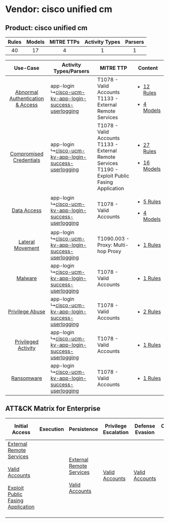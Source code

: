 Vendor: cisco unified cm
========================
Product: cisco unified cm
-------------------------
| Rules | Models | MITRE TTPs | Activity Types | Parsers |
|:-----:|:------:|:----------:|:--------------:|:-------:|
|  40   |   17   |     4      |       1        |    1    |

|    Use-Case    | Activity Types/Parsers    | MITRE TTP    | Content    |
|:----:| ---- | ---- | ---- |
| [Abnormal Authentication & Access](../../../UseCases/uc_abnormal_authentication_&_access.md) |  app-login<br> ↳[cisco-ucm-kv-app-login-success-userlogging](Ps/pC_ciscoucmkvapploginsuccessuserlogging.md)<br> | T1078 - Valid Accounts<br>T1133 - External Remote Services<br>    | [<ul><li>12 Rules</li></ul><ul><li>4 Models</li></ul>](RM/r_m_cisco_unified_cm_cisco_unified_cm_Abnormal_Authentication_&_Access.md) |
|          [Compromised Credentials](../../../UseCases/uc_compromised_credentials.md)          |  app-login<br> ↳[cisco-ucm-kv-app-login-success-userlogging](Ps/pC_ciscoucmkvapploginsuccessuserlogging.md)<br> | T1078 - Valid Accounts<br>T1133 - External Remote Services<br>T1190 - Exploit Public Fasing Application<br> | [<ul><li>27 Rules</li></ul><ul><li>16 Models</li></ul>](RM/r_m_cisco_unified_cm_cisco_unified_cm_Compromised_Credentials.md)         |
|    [Data Access](../../../UseCases/uc_data_access.md)    |  app-login<br> ↳[cisco-ucm-kv-app-login-success-userlogging](Ps/pC_ciscoucmkvapploginsuccessuserlogging.md)<br> | T1078 - Valid Accounts<br>    | [<ul><li>5 Rules</li></ul><ul><li>4 Models</li></ul>](RM/r_m_cisco_unified_cm_cisco_unified_cm_Data_Access.md)    |
|    [Lateral Movement](../../../UseCases/uc_lateral_movement.md)    |  app-login<br> ↳[cisco-ucm-kv-app-login-success-userlogging](Ps/pC_ciscoucmkvapploginsuccessuserlogging.md)<br> | T1090.003 - Proxy: Multi-hop Proxy<br>    | [<ul><li>1 Rules</li></ul>](RM/r_m_cisco_unified_cm_cisco_unified_cm_Lateral_Movement.md)    |
|    [Malware](../../../UseCases/uc_malware.md)    |  app-login<br> ↳[cisco-ucm-kv-app-login-success-userlogging](Ps/pC_ciscoucmkvapploginsuccessuserlogging.md)<br> | T1078 - Valid Accounts<br>    | [<ul><li>1 Rules</li></ul>](RM/r_m_cisco_unified_cm_cisco_unified_cm_Malware.md)    |
|    [Privilege Abuse](../../../UseCases/uc_privilege_abuse.md)    |  app-login<br> ↳[cisco-ucm-kv-app-login-success-userlogging](Ps/pC_ciscoucmkvapploginsuccessuserlogging.md)<br> | T1078 - Valid Accounts<br>    | [<ul><li>2 Rules</li></ul>](RM/r_m_cisco_unified_cm_cisco_unified_cm_Privilege_Abuse.md)    |
|    [Privileged Activity](../../../UseCases/uc_privileged_activity.md)    |  app-login<br> ↳[cisco-ucm-kv-app-login-success-userlogging](Ps/pC_ciscoucmkvapploginsuccessuserlogging.md)<br> | T1078 - Valid Accounts<br>    | [<ul><li>1 Rules</li></ul>](RM/r_m_cisco_unified_cm_cisco_unified_cm_Privileged_Activity.md)    |
|    [Ransomware](../../../UseCases/uc_ransomware.md)    |  app-login<br> ↳[cisco-ucm-kv-app-login-success-userlogging](Ps/pC_ciscoucmkvapploginsuccessuserlogging.md)<br> | T1078 - Valid Accounts<br>    | [<ul><li>1 Rules</li></ul>](RM/r_m_cisco_unified_cm_cisco_unified_cm_Ransomware.md)    |

ATT&CK Matrix for Enterprise
----------------------------
| Initial Access                                                                                                                                                                                                                         | Execution | Persistence                                                                                                                                      | Privilege Escalation                                                | Defense Evasion                                                     | Credential Access | Discovery | Lateral Movement | Collection | Command and Control                                                                                                                       | Exfiltration | Impact |
| -------------------------------------------------------------------------------------------------------------------------------------------------------------------------------------------------------------------------------------- | --------- | ------------------------------------------------------------------------------------------------------------------------------------------------ | ------------------------------------------------------------------- | ------------------------------------------------------------------- | ----------------- | --------- | ---------------- | ---------- | ----------------------------------------------------------------------------------------------------------------------------------------- | ------------ | ------ |
| [External Remote Services](https://attack.mitre.org/techniques/T1133)<br><br>[Valid Accounts](https://attack.mitre.org/techniques/T1078)<br><br>[Exploit Public Fasing Application](https://attack.mitre.org/techniques/T1190)<br><br> |           | [External Remote Services](https://attack.mitre.org/techniques/T1133)<br><br>[Valid Accounts](https://attack.mitre.org/techniques/T1078)<br><br> | [Valid Accounts](https://attack.mitre.org/techniques/T1078)<br><br> | [Valid Accounts](https://attack.mitre.org/techniques/T1078)<br><br> |                   |           |                  |            | [Proxy: Multi-hop Proxy](https://attack.mitre.org/techniques/T1090/003)<br><br>[Proxy](https://attack.mitre.org/techniques/T1090)<br><br> |              |        |